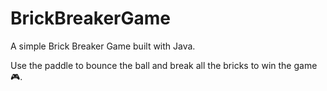 # BrickBreakerGame

A simple Brick Breaker Game built with Java. 

Use the paddle to bounce the ball and break all the bricks to win the game 🎮.
